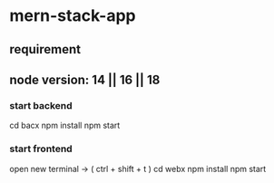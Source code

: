 # mern-stack-app

## requirement 

## node version: 14 || 16 || 18

### start backend
cd bacx 
npm install
npm start

### start frontend 
open new terminal -> ( ctrl + shift + t )
cd webx
npm install 
npm start
